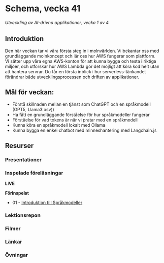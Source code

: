 # Schema, vecka 41
###### Utveckling av AI-drivna applikationer, vecka 1 av 4

## Introduktion

Den här veckan tar vi våra första steg in i molnvärlden. Vi bekantar oss med grundläggande molnkoncept och lär oss hur AWS fungerar som plattform. Vi sätter upp våra egna AWS-konton för att kunna bygga och testa i riktiga miljöer, och utforskar hur AWS Lambda gör det möjligt att köra kod helt utan att hantera servrar. Du får en första inblick i hur serverless-tänkandet förändrar både utvecklingsprocessen och driften av applikationer.

## Mål för veckan:

* Förstå skillnaden mellan en tjänst som ChatGPT och en språkmodell (GPT5, Llama3 osv))
* Ha fått en grundläggande förståelse för hur språkmodeller fungerar
* Förståelse för vad tokens är när vi pratar med en språkmodell
* Kunna köra en språkmodell lokalt med Ollama
* Kunna bygga en enkel chatbot med minneshantering med Langchain.js

## Resurser

### Presentationer


### Inspelade föreläsningar

**LIVE**

**Förinspelat**

* 01 - [Introduktion till Språkmodeller](https://vimeo.com/1122239243/8379069134)


### Lektionsrepon


### Filmer


### Länkar


### Övningar 

